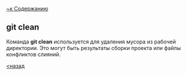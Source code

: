[~к Содержанию](./readme.md)

## **git clean**

Команда **git clean** используется для удаления мусора из рабочей директории. Это могут быть результаты сборки проекта или файлы конфликтов слияний.

[<назад](./mv.md) 